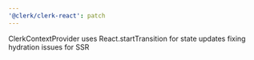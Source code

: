 ```yaml
---
'@clerk/clerk-react': patch
---
```


ClerkContextProvider uses React.startTransition for state updates fixing hydration issues for SSR
